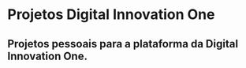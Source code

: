 # Projetos Digital Innovation One
## Projetos pessoais para a plataforma da Digital Innovation One.
